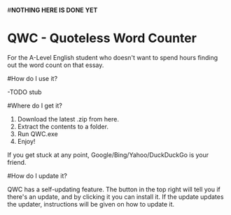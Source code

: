 #__NOTHING HERE IS DONE YET__

# QWC - Quoteless Word Counter

For the A-Level English student who doesn't want to spend hours finding out the word count on that essay.

#How do I use it?

-TODO stub

#Where do I get it?

1. Download the latest .zip from here.
2. Extract the contents to a folder.
3. Run QWC.exe
4. Enjoy!

If you get stuck at any point, Google/Bing/Yahoo/DuckDuckGo is your friend.

#How do I update it?

QWC has a self-updating feature. The button in the top right will tell you if there's an update, and by clicking it you can install it. If the update updates the updater, instructions will be given on how to update it.
